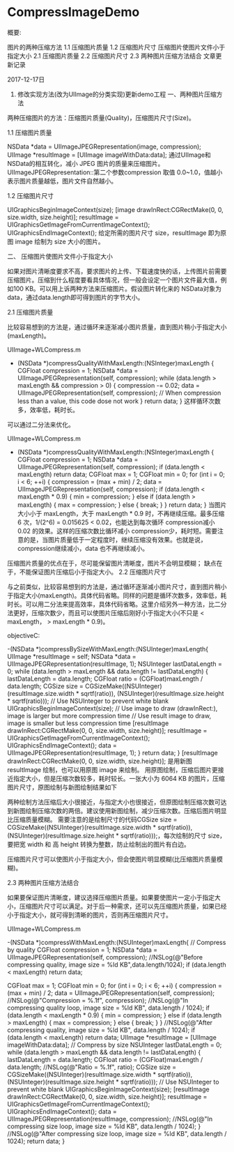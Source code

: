 # CompressImageDemo

概要:

图片的两种压缩方法
1.1 压缩图片质量
1.2 压缩图片尺寸
压缩图片使图片文件小于指定大小
2.1 压缩图片质量
2.2 压缩图片尺寸
2.3 两种图片压缩方法结合
文章更新记录

2017-12-17日

1. 修改实现方法(改为UIImage的分类实现)更新demo工程
一、两种图片压缩方法

两种压缩图片的方法：压缩图片质量(Quality)，压缩图片尺寸(Size)。

1.1 压缩图片质量

NSData *data = UIImageJPEGRepresentation(image, compression);
UIImage *resultImage = [UIImage imageWithData:data];
通过UIImage和NSData的相互转化，减小 JPEG 图片的质量来压缩图片。UIImageJPEGRepresentation::第二个参数compression 取值 0.0~1.0，值越小表示图片质量越低，图片文件自然越小。

1.2 压缩图片尺寸

UIGraphicsBeginImageContext(size);
[image drawInRect:CGRectMake(0, 0, size.width, size.height)];
resultImage = UIGraphicsGetImageFromCurrentImageContext();
UIGraphicsEndImageContext();
给定所需的图片尺寸 size，resultImage 即为原图 image 绘制为 size 大小的图片。

二、 压缩图片使图片文件小于指定大小

如果对图片清晰度要求不高，要求图片的上传、下载速度快的话，上传图片前需要压缩图片。压缩到什么程度要看具体情况，但一般会设定一个图片文件最大值，例如100 KB。可以用上诉两种方法来压缩图片。假设图片转化来的 NSData对象为data，通过data.length即可得到图片的字节大小。

2.1 压缩图片质量

比较容易想到的方法是，通过循环来逐渐减小图片质量，直到图片稍小于指定大小(maxLength)。

UIImage+WLCompress.m

- (NSData *)compressQualityWithMaxLength:(NSInteger)maxLength {
CGFloat compression = 1;
NSData *data = UIImageJPEGRepresentation(self, compression);
while (data.length > maxLength && compression > 0) {
compression -= 0.02;
data = UIImageJPEGRepresentation(self, compression); // When compression less than a value, this code dose not work
}
return data;
}
这样循环次数多，效率低，耗时长。

可以通过二分法来优化。

UIImage+WLCompress.m

- (NSData *)compressQualityWithMaxLength:(NSInteger)maxLength {
CGFloat compression = 1;
NSData *data = UIImageJPEGRepresentation(self, compression);
if (data.length < maxLength) return data;
CGFloat max = 1;
CGFloat min = 0;
for (int i = 0; i < 6; ++i) {
compression = (max + min) / 2;
data = UIImageJPEGRepresentation(self, compression);
if (data.length < maxLength * 0.9) {
min = compression;
} else if (data.length > maxLength) {
max = compression;
} else {
break;
}
}
return data;
}
当图片大小小于 maxLength，大于 maxLength * 0.9 时，不再继续压缩。最多压缩 6 次，1/(2^6) = 0.015625 < 0.02，也能达到每次循环 compression减小 0.02 的效果。这样的压缩次数比循环减小 compression少，耗时短。需要注意的是，当图片质量低于一定程度时，继续压缩没有效果。也就是说，compression继续减小，data 也不再继续减小。

压缩图片质量的优点在于，尽可能保留图片清晰度，图片不会明显模糊；
缺点在于，不能保证图片压缩后小于指定大小。
2.2 压缩图片尺寸

与之前类似，比较容易想到的方法是，通过循环逐渐减小图片尺寸，直到图片稍小于指定大小(maxLength)。具体代码省略。同样的问题是循环次数多，效率低，耗时长。可以用二分法来提高效率，具体代码省略。这里介绍另外一种方法，比二分法更好，压缩次数少，而且可以使图片压缩后刚好小于指定大小(不只是 < maxLength， > maxLength * 0.9)。

objectiveC:

-(NSData *)compressBySizeWithMaxLength:(NSUInteger)maxLength{
UIImage *resultImage = self;
NSData *data = UIImageJPEGRepresentation(resultImage, 1);
NSUInteger lastDataLength = 0;
while (data.length > maxLength && data.length != lastDataLength) {
lastDataLength = data.length;
CGFloat ratio = (CGFloat)maxLength / data.length;
CGSize size = CGSizeMake((NSUInteger)(resultImage.size.width * sqrtf(ratio)),
(NSUInteger)(resultImage.size.height * sqrtf(ratio))); // Use NSUInteger to prevent white blank
UIGraphicsBeginImageContext(size);
// Use image to draw (drawInRect:), image is larger but more compression time
// Use result image to draw, image is smaller but less compression time
[resultImage drawInRect:CGRectMake(0, 0, size.width, size.height)];
resultImage = UIGraphicsGetImageFromCurrentImageContext();
UIGraphicsEndImageContext();
data = UIImageJPEGRepresentation(resultImage, 1);
}
return data;
}
[resultImage drawInRect:CGRectMake(0, 0, size.width, size.height)];
是用新图 resultImage 绘制，也可以用原图 image 来绘制。
用原图绘制，压缩后图片更接近指定大小，但是压缩次数较多，耗时较长。一张大小为 6064 KB 的图片，压缩图片尺寸，原图绘制与新图绘制结果如下



两种绘制方法压缩后大小很接近，与指定大小也很接近，但原图绘制压缩次数可达到新图绘制压缩次数的两倍。建议使用新图绘制，减少压缩次数。压缩后图片明显比压缩质量模糊。
需要注意的是绘制尺寸的代码CGSize size = CGSizeMake((NSUInteger)(resultImage.size.width * sqrtf(ratio)), (NSUInteger)(resultImage.size.height * sqrtf(ratio)));，每次绘制的尺寸 size，要把宽 width 和 高 height 转换为整数，防止绘制出的图片有白边。

压缩图片尺寸可以使图片小于指定大小，但会使图片明显模糊(比压缩图片质量模糊)。

2.3 两种图片压缩方法结合

如果要保证图片清晰度，建议选择压缩图片质量。如果要使图片一定小于指定大小，压缩图片尺寸可以满足。对于后一种需求，还可以先压缩图片质量，如果已经小于指定大小，就可得到清晰的图片，否则再压缩图片尺寸。

UIImage+WLCompress.m

-(NSData *)compressWithMaxLength:(NSUInteger)maxLength{
// Compress by quality
CGFloat compression = 1;
NSData *data = UIImageJPEGRepresentation(self, compression);
//NSLog(@"Before compressing quality, image size = %ld KB",data.length/1024);
if (data.length < maxLength) return data;

CGFloat max = 1;
CGFloat min = 0;
for (int i = 0; i < 6; ++i) {
compression = (max + min) / 2;
data = UIImageJPEGRepresentation(self, compression);
//NSLog(@"Compression = %.1f", compression);
//NSLog(@"In compressing quality loop, image size = %ld KB", data.length / 1024);
if (data.length < maxLength * 0.9) {
min = compression;
} else if (data.length > maxLength) {
max = compression;
} else {
break;
}
}
//NSLog(@"After compressing quality, image size = %ld KB", data.length / 1024);
if (data.length < maxLength) return data;
UIImage *resultImage = [UIImage imageWithData:data];
// Compress by size
NSUInteger lastDataLength = 0;
while (data.length > maxLength && data.length != lastDataLength) {
lastDataLength = data.length;
CGFloat ratio = (CGFloat)maxLength / data.length;
//NSLog(@"Ratio = %.1f", ratio);
CGSize size = CGSizeMake((NSUInteger)(resultImage.size.width * sqrtf(ratio)),
(NSUInteger)(resultImage.size.height * sqrtf(ratio))); // Use NSUInteger to prevent white blank
UIGraphicsBeginImageContext(size);
[resultImage drawInRect:CGRectMake(0, 0, size.width, size.height)];
resultImage = UIGraphicsGetImageFromCurrentImageContext();
UIGraphicsEndImageContext();
data = UIImageJPEGRepresentation(resultImage, compression);
//NSLog(@"In compressing size loop, image size = %ld KB", data.length / 1024);
}
//NSLog(@"After compressing size loop, image size = %ld KB", data.length / 1024);
return data;
}

